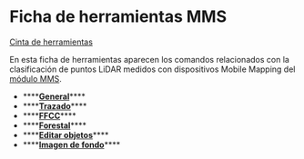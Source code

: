 # Ficha de herramientas MMS

[Cinta de herramientas](../cinta-de-herramientas/)

En esta ficha de herramientas aparecen los comandos relacionados con la clasificación de puntos LiDAR medidos con dispositivos Mobile Mapping del [módulo MMS](../modulo-mms/).

* \*\*\*\*[**General**](../modulo-mms/general/)\*\*\*\*
* \*\*\*\*[**Trazado**](../modulo-mms/trazado/)\*\*\*\*
* \*\*\*\*[**FFCC**](../modulo-mms/ffcc/)\*\*\*\*
* \*\*\*\*[**Forestal**](../modulo-mms/forestal/)\*\*\*\*
* \*\*\*\*[**Editar objetos**](../modulo-mms/editar-objetos/)\*\*\*\*
* \*\*\*\*[**Imagen de fondo**](../modulo-mms/imagen-de-fondo.md)\*\*\*\*

